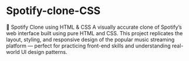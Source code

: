 # Spotify-clone-CSS
🎵 Spotify Clone using HTML &amp; CSS A visually accurate clone of Spotify’s web interface built using pure HTML and CSS. This project replicates the layout, styling, and responsive design of the popular music streaming platform — perfect for practicing front-end skills and understanding real-world UI design patterns.
